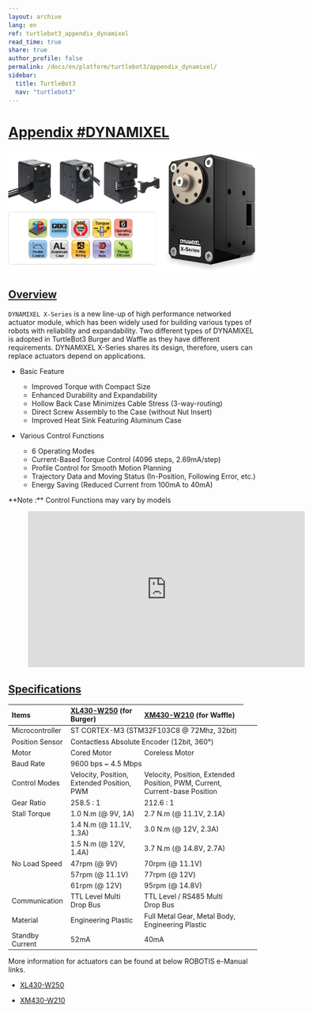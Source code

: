 ```yaml
---
layout: archive
lang: en
ref: turtlebot3_appendix_dynamixel
read_time: true
share: true
author_profile: false
permalink: /docs/en/platform/turtlebot3/appendix_dynamixel/
sidebar:
  title: TurtleBot3
  nav: "turtlebot3"
---
```


# [Appendix #DYNAMIXEL](#appendix-dynamixel)

![](/assets/images/platform/turtlebot3/appendix_dynamixel/dynamixel_x.jpg)

## [Overview](#overview)

`DYNAMIXEL X-Series` is a new line-up of high performance networked actuator module, which has been widely used for building various types of robots with reliability and expandability.
Two different types of DYNAMIXEL is adopted in TurtleBot3 Burger and Waffle as they have different requirements.
DYNAMIXEL X-Series shares its design, therefore, users can replace actuators depend on applications.

* Basic Feature
  - Improved Torque with Compact Size
  - Enhanced Durability and Expandability
  - Hollow Back Case Minimizes Cable Stress (3-way-routing)
  - Direct Screw Assembly to the Case (without Nut Insert)
  - Improved Heat Sink Featuring Aluminum Case


* Various Control Functions  
  - 6 Operating Modes
  - Current-Based Torque Control (4096 steps, 2.69mA/step)
  - Profile Control for Smooth Motion Planning
  - Trajectory Data and Moving Status (In-Position, Following Error, etc.)
  - Energy Saving (Reduced Current from 100mA to 40mA)

<div class="alert alert-info">
  **Note :** Control Functions may vary by models
</div>


<figure class="video_container">
  <iframe width="560" height="315" src="https://www.youtube.com/embed/gZWoyCvU-U8" frameborder="0" allowfullscreen></iframe>
</figure>

## [Specifications](#specifications)

| Items          | [XL430-W250](http://support.robotis.com/en/product/actuator/dynamixel_x/xl_series/xl430-w250.htm) (for Burger) | [XM430-W210](http://support.robotis.com/en/product/actuator/dynamixel_x/xm_series/xm430-w210.htm) (for Waffle) |
|:---------------|:---------------------------------------------|:---------------------------------------------------------------------------|
| Microcontroller <td colspan=2> ST CORTEX-M3 (STM32F103C8 @ 72Mhz, 32bit)                                                                    </td>
| Position Sensor <td colspan=2> Contactless Absolute Encoder (12bit, 360&deg;)                                                               </td>
| Motor          | Cored Motor                                   | Coreless Motor                                                             |
| Baud Rate       <td colspan=2> 9600 bps ~ 4.5 Mbps                                                                                          </td>
| Control Modes  | Velocity, Position, Extended Position, PWM    | Velocity, Position, Extended Position, PWM, Current, Current-base Position |
| Gear Ratio     | 258.5 : 1                                     | 212.6 : 1                                                                  |
| Stall Torque   | 1.0 N.m (@ 9V, 1A)                            | 2.7 N.m (@ 11.1V, 2.1A)                                                    |
|                | 1.4 N.m (@ 11.1V, 1.3A)                       | 3.0 N.m (@ 12V, 2.3A)                                                      |
|                | 1.5 N.m (@ 12V, 1.4A)                         | 3.7 N.m (@ 14.8V, 2.7A)                                                    |
| No Load Speed  | 47rpm (@ 9V)                                  | 70rpm (@ 11.1V)                                                            |
|                | 57rpm (@ 11.1V)                               | 77rpm (@ 12V)                                                              |
|                | 61rpm (@ 12V)                                 | 95rpm (@ 14.8V)                                                            |
| Communication  | TTL Level Multi Drop Bus                      | TTL Level / RS485 Multi Drop Bus                                           |
| Material       | Engineering Plastic                           | Full Metal Gear, Metal Body, Engineering Plastic                           |
| Standby Current| 52mA                                          | 40mA                                                                       |


More information for actuators can be found at below ROBOTIS e-Manual links.  

* [XL430-W250](http://support.robotis.com/en/product/actuator/dynamixel_x/xl_series/xl430-w250.htm)

* [XM430-W210](http://support.robotis.com/en/product/actuator/dynamixel_x/xm_series/xm430-w210.htm)
